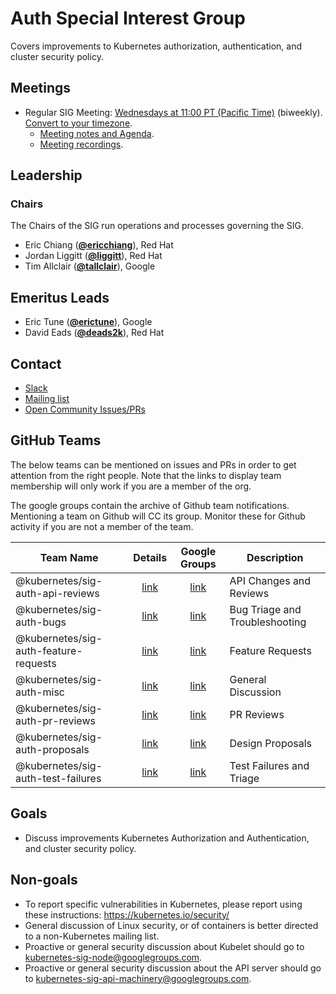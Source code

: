 <!---
This is an autogenerated file!

Please do not edit this file directly, but instead make changes to the
sigs.yaml file in the project root.

To understand how this file is generated, see https://git.k8s.io/community/generator/README.md
-->
# Auth Special Interest Group

Covers improvements to Kubernetes authorization, authentication, and cluster security policy.

## Meetings
* Regular SIG Meeting: [Wednesdays at 11:00 PT (Pacific Time)](https://zoom.us/my/k8s.sig.auth) (biweekly). [Convert to your timezone](http://www.thetimezoneconverter.com/?t=11:00&tz=PT%20%28Pacific%20Time%29).
  * [Meeting notes and Agenda](https://docs.google.com/document/d/1woLGRoONE3EBVx-wTb4pvp4CI7tmLZ6lS26VTbosLKM/edit#).
  * [Meeting recordings](https://www.youtube.com/playlist?list=PL69nYSiGNLP0VMOZ-V7-5AchXTHAQFzJw).

## Leadership

### Chairs
The Chairs of the SIG run operations and processes governing the SIG.

* Eric Chiang (**[@ericchiang](https://github.com/ericchiang)**), Red Hat
* Jordan Liggitt (**[@liggitt](https://github.com/liggitt)**), Red Hat
* Tim Allclair (**[@tallclair](https://github.com/tallclair)**), Google

## Emeritus Leads

* Eric Tune (**[@erictune](https://github.com/erictune)**), Google
* David Eads (**[@deads2k](https://github.com/deads2k)**), Red Hat

## Contact
* [Slack](https://kubernetes.slack.com/messages/sig-auth)
* [Mailing list](https://groups.google.com/forum/#!forum/kubernetes-sig-auth)
* [Open Community Issues/PRs](https://github.com/kubernetes/community/labels/sig%2Fauth)

## GitHub Teams

The below teams can be mentioned on issues and PRs in order to get attention from the right people.
Note that the links to display team membership will only work if you are a member of the org.

The google groups contain the archive of Github team notifications.
Mentioning a team on Github will CC its group.
Monitor these for Github activity if you are not a member of the team.

| Team Name | Details | Google Groups | Description |
| --------- |:-------:|:-------------:|  ----------- |
| @kubernetes/sig-auth-api-reviews | [link](https://github.com/orgs/kubernetes/teams/sig-auth-api-reviews) | [link](https://groups.google.com/forum/#!forum/kubernetes-sig-auth-api-reviews) | API Changes and Reviews |
| @kubernetes/sig-auth-bugs | [link](https://github.com/orgs/kubernetes/teams/sig-auth-bugs) | [link](https://groups.google.com/forum/#!forum/kubernetes-sig-auth-bugs) | Bug Triage and Troubleshooting |
| @kubernetes/sig-auth-feature-requests | [link](https://github.com/orgs/kubernetes/teams/sig-auth-feature-requests) | [link](https://groups.google.com/forum/#!forum/kubernetes-sig-auth-feature-requests) | Feature Requests |
| @kubernetes/sig-auth-misc | [link](https://github.com/orgs/kubernetes/teams/sig-auth-misc) | [link](https://groups.google.com/forum/#!forum/kubernetes-sig-auth-misc) | General Discussion |
| @kubernetes/sig-auth-pr-reviews | [link](https://github.com/orgs/kubernetes/teams/sig-auth-pr-reviews) | [link](https://groups.google.com/forum/#!forum/kubernetes-sig-auth-pr-reviews) | PR Reviews |
| @kubernetes/sig-auth-proposals | [link](https://github.com/orgs/kubernetes/teams/sig-auth-proposals) | [link](https://groups.google.com/forum/#!forum/kubernetes-sig-auth-proposals) | Design Proposals |
| @kubernetes/sig-auth-test-failures | [link](https://github.com/orgs/kubernetes/teams/sig-auth-test-failures) | [link](https://groups.google.com/forum/#!forum/kubernetes-sig-auth-test-failures) | Test Failures and Triage |

<!-- BEGIN CUSTOM CONTENT -->
## Goals
* Discuss improvements Kubernetes Authorization and Authentication, and cluster security policy.

## Non-goals
* To report specific vulnerabilities in Kubernetes, please report using these instructions: 
https://kubernetes.io/security/
* General discussion of Linux security, or of containers is better directed to a non-Kubernetes mailing list.
* Proactive or general security discussion about Kubelet should go to kubernetes-sig-node@googlegroups.com.
* Proactive or general security discussion about the API server should go to kubernetes-sig-api-machinery@googlegroups.com.  
<!-- END CUSTOM CONTENT -->
